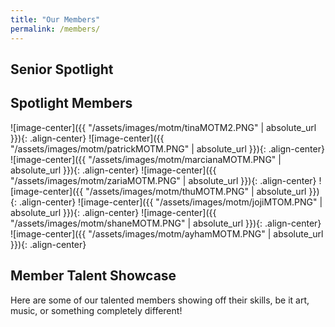 ```yaml
---
title: "Our Members"
permalink: /members/
---
```


## Senior Spotlight






## Spotlight Members
![image-center]({{ "/assets/images/motm/tinaMOTM2.PNG" | absolute_url }}){: .align-center}
![image-center]({{ "/assets/images/motm/patrickMOTM.PNG" | absolute_url }}){: .align-center}
![image-center]({{ "/assets/images/motm/marcianaMOTM.PNG" | absolute_url }}){: .align-center}
![image-center]({{ "/assets/images/motm/zariaMOTM.PNG" | absolute_url }}){: .align-center}
![image-center]({{ "/assets/images/motm/thuMOTM.PNG" | absolute_url }}){: .align-center}
![image-center]({{ "/assets/images/motm/jojiMTOM.PNG" | absolute_url }}){: .align-center}
![image-center]({{ "/assets/images/motm/shaneMOTM.PNG" | absolute_url }}){: .align-center}
![image-center]({{ "/assets/images/motm/ayhamMOTM.PNG" | absolute_url }}){: .align-center}



## Member Talent Showcase

Here are some of our talented members showing off their skills, be it art, music, or something completely different!

<!-- here, use YouTube embeds and whatnot -->
